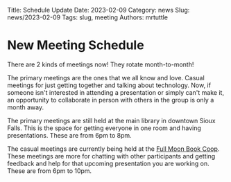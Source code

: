 Title: Schedule Update
Date: 2023-02-09
Category: news
Slug: news/2023-02-09
Tags: slug, meeting
Authors: mrtuttle

New Meeting Schedule
====================

  There are 2 kinds of meetings now!  They rotate month-to-month!

  The primary meetings are the ones that we all know and love.  Casual meetings for just getting together and talking about technology.  Now, if someone isn't interested in attending a presentation or simply can't make it, an opportunity to collaborate in person with others in the group is only a month away.

  The primary meetings are still held at the main library in downtown Sioux Falls.  This is the space for getting everyone in one room and having presentations.  These are from 6pm to 8pm.

  The casual meetings are currently being held at the [Full Moon Book Coop](https://www.fullcirclebookcoop.com/).  These meetings are more for chatting with other participants and getting feedback and help for that upcoming presentation you are working on.  These are from 6pm to 10pm.
